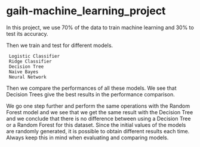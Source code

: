 # gaih-machine_learning_project

In this project, we use 70% of the data to train machine learning and 30% to test its accuracy.

Then we train and test for different models.

     Logistic Classifier
     Ridge Classifier
     Decision Tree
     Naive Bayes
     Neural Network

Then we compare the performances of all these models. We see that Decision Trees give the best results in the performance comparison.

We go one step further and perform the same operations with the Random Forest model and we see that we get the same result with the Decision Tree and we conclude that there is no difference between using a Decision Tree or a Random Forest for this dataset. Since the initial values of the models are randomly generated, it is possible to obtain different results each time. Always keep this in mind when evaluating and comparing models.
